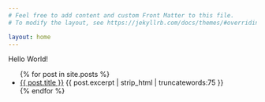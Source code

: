 ```yaml
---
# Feel free to add content and custom Front Matter to this file.
# To modify the layout, see https://jekyllrb.com/docs/themes/#overriding-theme-defaults

layout: home
---
```

Hello World!

<ul class="post-list">
    {% for post in site.posts %}
      <li>
        <a href="{{ post.url }}">{{ post.title }}</a>
        {{ post.excerpt | strip_html | truncatewords:75 }}
      </li>
    {% endfor %}
  </ul>